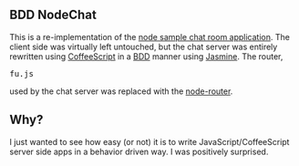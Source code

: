## BDD NodeChat

  This is a re-implementation of the [node sample chat room application](http://github.com/ry/node_chat/tree/master).
  The client side was virtually left untouched, but the chat server was entirely rewritten using [CoffeeScript](http://jashkenas.github.com/coffee-script/)
  in a [BDD](http://en.wikipedia.org/wiki/Behavior_Driven_Development) manner using [Jasmine](http://pivotal.github.com/jasmine).
  The router, <pre>fu.js</pre> used by the chat server was replaced with the [node-router](https://github.com/creationix/node-router).
## Why?
 I just wanted to see how easy (or not) it is to write JavaScript/CoffeeScript server side apps in a behavior driven way.
 I was positively surprised. 
